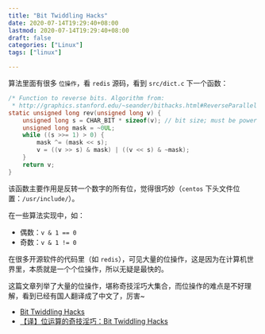 ```yaml
---
title: "Bit Twiddling Hacks"
date: 2020-07-14T19:29:40+08:00
lastmod: 2020-07-14T19:29:40+08:00
draft: false
categories: ["Linux"]
tags: ["linux"]

---
```




算法里面有很多 `位操作`，看 `redis` 源码，看到 `src/dict.c`  下一个函数：

```c
/* Function to reverse bits. Algorithm from:
 * http://graphics.stanford.edu/~seander/bithacks.html#ReverseParallel */
static unsigned long rev(unsigned long v) {
    unsigned long s = CHAR_BIT * sizeof(v); // bit size; must be power of 2
    unsigned long mask = ~0UL;
    while ((s >>= 1) > 0) {
        mask ^= (mask << s);
        v = ((v >> s) & mask) | ((v << s) & ~mask);
    }
    return v;
}
```

该函数主要作用是反转一个数字的所有位，觉得很巧妙（`centos` 下头文件位置：`/usr/include/`）。

在一些算法实现中，如：

* 偶数：`v & 1 == 0`
* 奇数：`v & 1 != 0`

在很多开源软件的代码里（如 `redis`），可见大量的位操作，这是因为在计算机世界里，本质就是一个个位操作，所以无疑是最快的。

这篇文章列举了大量的位操作，堪称奇技淫巧大集合，而位操作的难点是不好理解，看到已经有国人翻译成了中文了，厉害~

* [Bit Twiddling Hacks](http://graphics.stanford.edu/~seander/bithacks.html)
* [【译】位运算的奇技淫巧：Bit Twiddling Hacks](https://blog.hufeifei.cn/2017/07/30/DataStructure/位运算的奇技淫巧/)